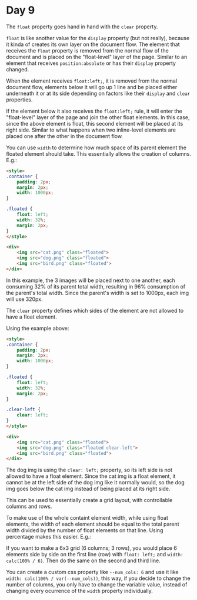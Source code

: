 # Day 9

The `float` property goes hand in hand with the `clear` property.

`float` is like another value for the `display` property (but not really), because it kinda of creates its own layer on the document flow. The element that receives the `float` property is removed from the normal flow of the document and is placed on the "float-level" layer of the page. Similar to an element that receives `position:absolute` or has their `display` property changed.

When the element receives `float:left;`, it is removed from the normal document flow, elements below it will go up 1 line and be placed either underneath it or at its side depending on factors like their `display` and `clear` properties.

If the element below it also receives the `float:left;` rule, it will enter the "float-level" layer of the page and join the other float elements. In this case, since the above element is float, this second element will be placed at its right side. Similar to what happens when two inline-level elements are placed one after the other in the document flow.

You can use `width` to determine how much space of its parent element the floated element should take. This essentially allows the creation of columns. E.g.:

```html
<style>
.container {
    padding: 2px;
    margin: 2px;
    width: 1000px;
}

.floated {
    float: left;
    width: 32%;
    margin: 2px;
}
</style>

<div>
    <img src="cat.png" class="floated">
    <img src="dog.png" class="floated">
    <img src="bird.png" class="floated">
</div>
```

In this example, the 3 images will be placed next to one another, each consuming 32% of its parent total width, resulting in 96% consumption of the parent's total width. Since the parent's width is set to 1000px, each img will use 320px.

The `clear` property defines which sides of the element are not allowed to have a float element.

Using the example above:

```html
<style>
.container {
    padding: 2px;
    margin: 2px;
    width: 1000px;
}

.floated {
    float: left;
    width: 32%;
    margin: 2px;
}

.clear-left {
    clear: left;
}
</style>

<div>
    <img src="cat.png" class="floated">
    <img src="dog.png" class="floated clear-left">
    <img src="bird.png" class="floated">
</div>
```

The dog img is using the `clear: left;` property, so its left side is not allowed to have a float element. Since the cat img is a float element, it cannot be at the left side of the dog img like it normally would, so the dog img goes below the cat img instead of being placed at its right side.

This can be used to essentially create a grid layout, with controllable columns and rows.

To make use of the whole containt element width, while using float elements, the width of each element should be equal to the total parent width divided by the number of float elements on that line. Using percentage makes this easier. E.g.:

If you want to make a 6x3 grid (6 columns; 3 rows), you would place 6 elements side by side on the first line (row) with `float: left;` and `width: calc(100% / 6)`. Then do the same on the second and third line.

You can create a custom css property like `--num_cols: 6` and use it like `width: calc(100% / var(--num_cols))`, this way, if you decide to change the number of columns, you only have to change the variable value, instead of changing every ocurrence of the `width` property individually.
